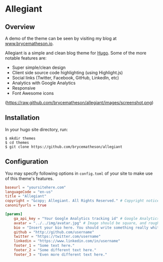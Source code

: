# Allegiant

## Overview

A demo of the theme can be seen by visiting my blog at www.brycematheson.io.

Allegiant is a simple and clean blog theme for [Hugo](http://gohugo.io/). Some of the more notable features are:
- Super simple/clean design
- Client side source code highlighting (using Highlight.js)
- Social links (Twitter, Facebook, GitHub, LinkedIn, etc)
- Analytics with Google Analytics
- Responsive
- Font Awesome icons

(https://raw.github.com/brycematheson/allegiant/images/screenshot.png)

## Installation

In your hugo site directory, run:

```shell
$ mkdir themes
$ cd themes
$ git clone https://github.com/brycematheson/allegiant
```

## Configuration

You may specify following options in `config.toml` of your site to make use of
this theme's features.

```toml
baseurl = "yoursitehere.com"
languageCode = "en-us"
title = "Allegiant"
copyright = "&copy; Allegiant. All Rights Reserved." # Copyright notice. This will be displayed in the footer.
canonifyurls = true

[params]
    ga_api_key = "Your Google Analytics tracking id" # Google Analytics API key.
    avatar = "../../img/avatar.jpg" # Image should be square, and roughly 150px x 150px
    bio = "Insert your bio here. You should write something really whitty and interesting that nobody is ever going to read or care about. But such is life. I really like the look of having a bio snippet on the blog, though. You may have to adjust some CSS styles depending on how long or short your bio is. I didn't make it super resillient."
    github = "http://github.com/username"
    twitter = "https://twitter.com/username"
    linkedin = "https://www.linkedin.com/in/username"
    footer_1 = "Some text here."
    footer_2 = "Some different text here."
    footer_3 = "Even more different text here."
```

